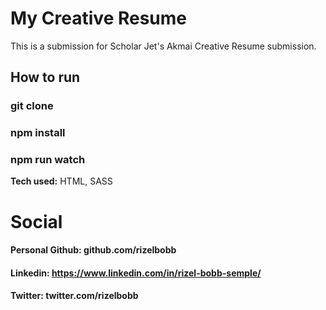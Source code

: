 # My Creative Resume
This is a submission for Scholar Jet's Akmai Creative Resume submission. 

## How to run
### git clone
### npm install
### npm run watch

**Tech used:** HTML, SASS

# Social
#### Personal Github: github.com/rizelbobb
#### Linkedin: https://www.linkedin.com/in/rizel-bobb-semple/
#### Twitter: twitter.com/rizelbobb






